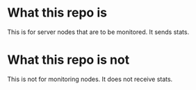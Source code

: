 # What this repo is

This is for server nodes that are to be monitored. It sends stats.

# What this repo is not

This is not for monitoring nodes. It does not receive stats.
